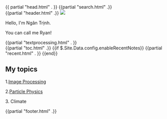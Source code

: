 <!DOCTYPE html>
<html lang="en">
{{ partial "head.html" . }}

<body>
{{partial "search.html" .}}
<div id="index" class="singlePage">
    {{partial "header.html" .}}
    <img id="banner" src="https://thdngan.github.io/quartz/banner.svg" />
    <div class="bio">
	    <article>
            <p>Hello, I'm Ngân Trịnh.</p>
            <p class="delay t-1"> You can call me Ryan!
            <div class="delay stagger">{{partial "textprocessing.html" . }}</div>
        </article>
        <div class="writing-sidebar">
            <div class="delay t-3">
	            {{partial "toc.html" .}}
	            {{if $.Site.Data.config.enableRecentNotes}}
		                {{partial "recent.html" . }}
		        {{end}}
            </div>
            <div class="delay t-3">
	            <h2>My topics</h2>
	            <p>1.<a href="https://thdngan.github.io/quartz/image-processing/image-processing">Image Processing</a></p>
	            <p>2.<a href="https://thdngan.github.io/quartz/particle-physics/subatomic-particles">Particle Physics</a></p>
	            <p>3. Climate</p>
	        </div>
    </div>
</div>
<div class="delay t-4">
        {{partial "footer.html" .}}
</div>
</body>
</html>